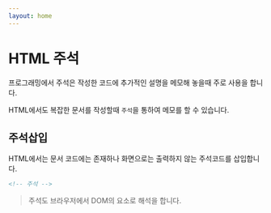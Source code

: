 ```yaml
---
layout: home
---
```


# HTML 주석
프로그래밍에서 주석은 작성한 코드에 추가적인 설명을 메모해 놓을때 주로 사용을 합니다.

HTML에서도 복잡한 문서를 작성할때 `주석`을 통하여 메모를 할 수 있습니다.

## 주석삽입
HTML에서는 문서 코드에는 존재하나 화면으로는 출력하지 않는 주석코드를 삽입합니다.

```html
<!-- 주석 -->
```

> 주석도 브라우저에서 DOM의 요소로 해석을 합니다.